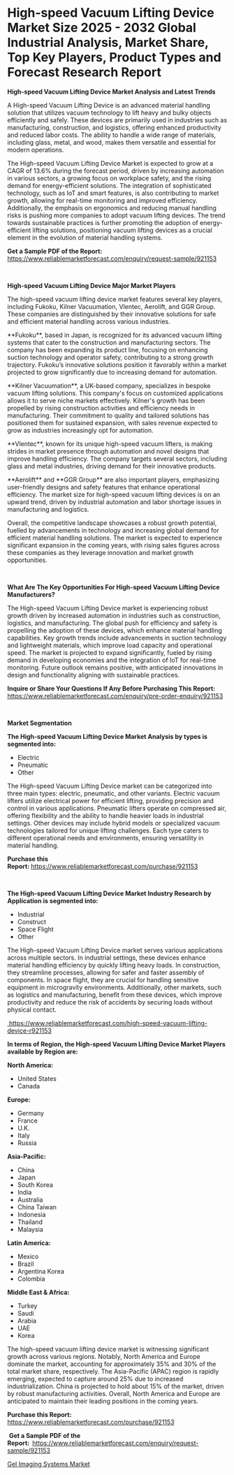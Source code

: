 <p><h1>High-speed Vacuum Lifting Device Market Size 2025 - 2032 Global Industrial Analysis, Market Share, Top Key Players, Product Types and Forecast Research Report</h1></p><p><strong>High-speed Vacuum Lifting Device Market Analysis and Latest Trends</strong></p>
<p><p>A High-speed Vacuum Lifting Device is an advanced material handling solution that utilizes vacuum technology to lift heavy and bulky objects efficiently and safely. These devices are primarily used in industries such as manufacturing, construction, and logistics, offering enhanced productivity and reduced labor costs. The ability to handle a wide range of materials, including glass, metal, and wood, makes them versatile and essential for modern operations.</p><p>The High-speed Vacuum Lifting Device Market is expected to grow at a CAGR of 13.6% during the forecast period, driven by increasing automation in various sectors, a growing focus on workplace safety, and the rising demand for energy-efficient solutions. The integration of sophisticated technology, such as IoT and smart features, is also contributing to market growth, allowing for real-time monitoring and improved efficiency. Additionally, the emphasis on ergonomics and reducing manual handling risks is pushing more companies to adopt vacuum lifting devices. The trend towards sustainable practices is further promoting the adoption of energy-efficient lifting solutions, positioning vacuum lifting devices as a crucial element in the evolution of material handling systems.</p></p>
<p><strong>Get a Sample PDF of the Report:&nbsp;</strong> <a href="https://www.reliablemarketforecast.com/enquiry/request-sample/921153?utm_campaign=3344&utm_medium=2&utm_source=Github&utm_content=ia&utm_term=11042025&utm_id=high-speed-vacuum-lifting-device">https://www.reliablemarketforecast.com/enquiry/request-sample/921153</a></p>
<p>&nbsp;</p>
<p><strong>High-speed Vacuum Lifting Device Major Market Players</strong></p>
<p><p>The high-speed vacuum lifting device market features several key players, including Fukoku, Kilner Vacuumation, Vlentec, Aerolift, and GGR Group. These companies are distinguished by their innovative solutions for safe and efficient material handling across various industries.</p><p>**Fukoku**, based in Japan, is recognized for its advanced vacuum lifting systems that cater to the construction and manufacturing sectors. The company has been expanding its product line, focusing on enhancing suction technology and operator safety, contributing to a strong growth trajectory. Fukoku’s innovative solutions position it favorably within a market projected to grow significantly due to increasing demand for automation.</p><p>**Kilner Vacuumation**, a UK-based company, specializes in bespoke vacuum lifting solutions. This company's focus on customized applications allows it to serve niche markets effectively. Kilner's growth has been propelled by rising construction activities and efficiency needs in manufacturing. Their commitment to quality and tailored solutions has positioned them for sustained expansion, with sales revenue expected to grow as industries increasingly opt for automation.</p><p>**Vlentec**, known for its unique high-speed vacuum lifters, is making strides in market presence through automation and novel designs that improve handling efficiency. The company targets several sectors, including glass and metal industries, driving demand for their innovative products.</p><p>**Aerolift** and **GGR Group** are also important players, emphasizing user-friendly designs and safety features that enhance operational efficiency. The market size for high-speed vacuum lifting devices is on an upward trend, driven by industrial automation and labor shortage issues in manufacturing and logistics.</p><p>Overall, the competitive landscape showcases a robust growth potential, fuelled by advancements in technology and increasing global demand for efficient material handling solutions. The market is expected to experience significant expansion in the coming years, with rising sales figures across these companies as they leverage innovation and market growth opportunities.</p></p>
<p>&nbsp;</p>
<p><strong>What Are The Key Opportunities For High-speed Vacuum Lifting Device Manufacturers?</strong></p>
<p><p>The High-speed Vacuum Lifting Device market is experiencing robust growth driven by increased automation in industries such as construction, logistics, and manufacturing. The global push for efficiency and safety is propelling the adoption of these devices, which enhance material handling capabilities. Key growth trends include advancements in suction technology and lightweight materials, which improve load capacity and operational speed. The market is projected to expand significantly, fueled by rising demand in developing economies and the integration of IoT for real-time monitoring. Future outlook remains positive, with anticipated innovations in design and functionality aligning with sustainable practices.</p></p>
<p><strong>Inquire or Share Your Questions If Any Before Purchasing This Report:</strong> <a href="https://www.reliablemarketforecast.com/enquiry/pre-order-enquiry/921153?utm_campaign=3344&utm_medium=2&utm_source=Github&utm_content=ia&utm_term=11042025&utm_id=high-speed-vacuum-lifting-device">https://www.reliablemarketforecast.com/enquiry/pre-order-enquiry/921153</a></p>
<p>&nbsp;</p>
<p><strong>Market Segmentation</strong></p>
<p><strong>The High-speed Vacuum Lifting Device Market Analysis by types is segmented into:</strong></p>
<p><ul><li>Electric</li><li>Pneumatic</li><li>Other</li></ul></p>
<p><p>The High-speed Vacuum Lifting Device market can be categorized into three main types: electric, pneumatic, and other variants. Electric vacuum lifters utilize electrical power for efficient lifting, providing precision and control in various applications. Pneumatic lifters operate on compressed air, offering flexibility and the ability to handle heavier loads in industrial settings. Other devices may include hybrid models or specialized vacuum technologies tailored for unique lifting challenges. Each type caters to different operational needs and environments, ensuring versatility in material handling.</p></p>
<p><strong>Purchase this Report:&nbsp;</strong><a href="https://www.reliablemarketforecast.com/purchase/921153?utm_campaign=3344&utm_medium=2&utm_source=Github&utm_content=ia&utm_term=11042025&utm_id=high-speed-vacuum-lifting-device">https://www.reliablemarketforecast.com/purchase/921153</a></p>
<p>&nbsp;</p>
<p><strong>The High-speed Vacuum Lifting Device Market Industry Research by Application is segmented into:</strong></p>
<p><ul><li>Industrial</li><li>Construct</li><li>Space Flight</li><li>Other</li></ul></p>
<p><p>The High-speed Vacuum Lifting Device market serves various applications across multiple sectors. In industrial settings, these devices enhance material handling efficiency by quickly lifting heavy loads. In construction, they streamline processes, allowing for safer and faster assembly of components. In space flight, they are crucial for handling sensitive equipment in microgravity environments. Additionally, other markets, such as logistics and manufacturing, benefit from these devices, which improve productivity and reduce the risk of accidents by securing loads without physical contact.</p></p>
<p><a href="https://www.reliablemarketforecast.com/high-speed-vacuum-lifting-device-r921153?utm_campaign=3344&utm_medium=2&utm_source=Github&utm_content=ia&utm_term=11042025&utm_id=high-speed-vacuum-lifting-device">&nbsp;https://www.reliablemarketforecast.com/high-speed-vacuum-lifting-device-r921153</a></p>
<p><strong>In terms of Region, the High-speed Vacuum Lifting Device Market Players available by Region are:</strong></p>
<p>
    <p> <strong> North America: </strong>
        <ul>
            <li>United States</li>
            <li>Canada</li>
        </ul>
        </p> 
    <p> <strong> Europe: </strong>
        <ul>
            <li>Germany</li>
            <li>France</li>
            <li>U.K.</li>
            <li>Italy</li>
            <li>Russia</li>
        </ul>
        </p> 
    <p> <strong> Asia-Pacific: </strong>
        <ul>
            <li>China</li>
            <li>Japan</li>
            <li>South Korea</li>
            <li>India</li>
            <li>Australia</li>
            <li>China Taiwan</li>
            <li>Indonesia</li>
            <li>Thailand</li>
            <li>Malaysia</li>
        </ul>
        </p> 
    <p> <strong> Latin America: </strong>
        <ul>
            <li>Mexico</li>
            <li>Brazil</li>
            <li>Argentina Korea</li>
            <li>Colombia</li>
        </ul>
        </p> 
    <p> <strong> Middle East & Africa: </strong>
        <ul>
            <li>Turkey</li>
            <li>Saudi</li>
            <li>Arabia</li>
            <li>UAE</li>
            <li>Korea</li>
        </ul>
    </p>
    </p>
<p><p>The high-speed vacuum lifting device market is witnessing significant growth across various regions. Notably, North America and Europe dominate the market, accounting for approximately 35% and 30% of the total market share, respectively. The Asia-Pacific (APAC) region is rapidly emerging, expected to capture around 25% due to increased industrialization. China is projected to hold about 15% of the market, driven by robust manufacturing activities. Overall, North America and Europe are anticipated to maintain their leading positions in the coming years.</p></p>
<p><strong>Purchase this Report: </strong><a href="https://www.reliablemarketforecast.com/purchase/921153?utm_campaign=3344&utm_medium=2&utm_source=Github&utm_content=ia&utm_term=11042025&utm_id=high-speed-vacuum-lifting-device">https://www.reliablemarketforecast.com/purchase/921153</a></p>
<p>&nbsp;<strong>Get a Sample PDF of the Report:&nbsp;&nbsp;</strong><a href="https://www.reliablemarketforecast.com/enquiry/request-sample/921153?utm_campaign=3344&utm_medium=2&utm_source=Github&utm_content=ia&utm_term=11042025&utm_id=high-speed-vacuum-lifting-device">https://www.reliablemarketforecast.com/enquiry/request-sample/921153</a></p>
<p><strong></strong></p>
<p><p><a href="https://github.com/tumacaakesha78/Market-Research-Report-List-1/blob/main/gel-imaging-systems-market.md?utm_campaign=3344&utm_medium=2&utm_source=Github&utm_content=ia&utm_term=11042025&utm_id=high-speed-vacuum-lifting-device">Gel Imaging Systems Market</a></p></p>